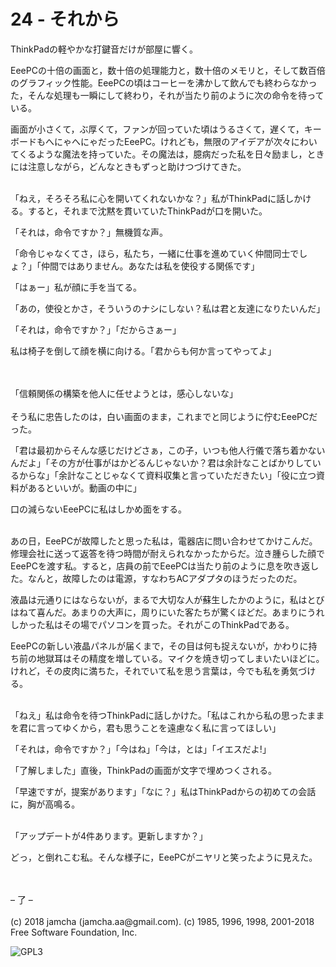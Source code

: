 

# 24 - それから

ThinkPadの軽やかな打鍵音だけが部屋に響く。  

EeePCの十倍の画面と，数十倍の処理能力と，数十倍のメモリと，そして数百倍のグラフィック性能。EeePCの頃はコーヒーを沸かして飲んでも終わらなかった，そんな処理も一瞬にして終わり，それが当たり前のように次の命令を待っている。  

画面が小さくて，ぶ厚くて，ファンが回っていた頃はうるさくて，遅くて，キーボードもへにゃへにゃだったEeePC。けれども，無限のアイデアが次々にわいてくるような魔法を持っていた。その魔法は，臆病だった私を日々励まし，ときには注意しながら，どんなときもずっと助けつづけてきた。  

<br>  
「ねえ，そろそろ私に心を開いてくれないかな？」私がThinkPadに話しかける。すると，それまで沈黙を貫いていたThinkPadが口を開いた。  

「それは，命令ですか？」無機質な声。  

「命令じゃなくてさ，ほら，私たち，一緒に仕事を進めていく仲間同士でしょ？」「仲間ではありません。あなたは私を使役する関係です」  

「はぁー」私が顔に手を当てる。  

「あの，使役とかさ，そういうのナシにしない？私は君と友達になりたいんだ」  

「それは，命令ですか？」「だからさぁー」  

私は椅子を倒して顔を横に向ける。「君からも何か言ってやってよ」  

<br>  
<br>  
「信頼関係の構築を他人に任せようとは，感心しないな」  

<br>  
<br>  
そう私に忠告したのは，白い画面のまま，これまでと同じように佇むEeePCだった。  

「君は最初からそんな感じだけどさぁ，この子，いつも他人行儀で落ち着かないんだよ」「その方が仕事がはかどるんじゃないか？君は余計なことばかりしているからな」「余計なことじゃなくて資料収集と言っていただきたい」「役に立つ資料があるといいが。動画の中に」  

口の減らないEeePCに私はしかめ面をする。  

<br>  
あの日，EeePCが故障したと思った私は，電器店に問い合わせてかけこんだ。修理会社に送って返答を待つ時間が耐えられなかったからだ。泣き腫らした顔でEeePCを渡す私。すると，店員の前でEeePCは当たり前のように息を吹き返した。なんと，故障したのは電源，すなわちACアダプタのほうだったのだ。  

液晶は元通りにはならないが，まるで大切な人が蘇生したかのように，私はとびはねて喜んだ。あまりの大声に，周りにいた客たちが驚くほどだ。あまりにうれしかった私はその場でパソコンを買った。それがこのThinkPadである。  

EeePCの新しい液晶パネルが届くまで，その目は何も捉えないが，かわりに持ち前の地獄耳はその精度を増している。マイクを焼き切ってしまいたいほどに。けれど，その皮肉に満ちた，それでいて私を思う言葉は，今でも私を勇気づける。  

<br>  
「ねえ」私は命令を待つThinkPadに話しかけた。「私はこれから私の思ったままを君に言ってゆくから，君も思うことを遠慮なく私に言ってほしい」  

「それは，命令ですか？」「今はね」「今は，とは」「イエスだよ!」  

「了解しました」直後，ThinkPadの画面が文字で埋めつくされる。  

「早速ですが，提案があります」「なに？」私はThinkPadからの初めての会話に，胸が高鳴る。  

<br>  
「アップデートが4件あります。更新しますか？」  

どっ，と倒れこむ私。そんな様子に，EeePCがニヤリと笑ったように見えた。  

<br>  
<br>  
&#x2013; 了 &#x2013;  

<br>  
<br>  
(c) 2018 jamcha (jamcha.aa@gmail.com). (c) 1985, 1996, 1998, 2001-2018 Free Software Foundation, Inc.  

![GPL3](https://www.gnu.org/graphics/gplv3-88x31.png)  

